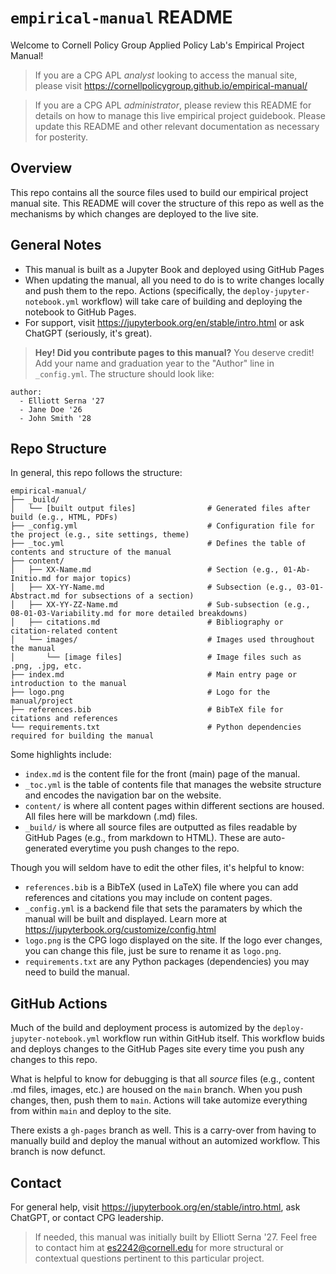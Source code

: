 # `empirical-manual` README

Welcome to Cornell Policy Group Applied Policy Lab's Empirical Project Manual! 

> If you are a CPG APL *analyst* looking to access the manual site, please visit https://cornellpolicygroup.github.io/empirical-manual/

> If you are a CPG APL *administrator*, please review this README for details on how to manage this live empirical project guidebook. Please update this README and other relevant documentation as necessary for posterity.

## Overview

This repo contains all the source files used to build our empirical project manual site. This README will cover the structure of this repo as well as the mechanisms by which changes are deployed to the live site.

## General Notes

- This manual is built as a Jupyter Book and deployed using GitHub Pages
- When updating the manual, all you need to do is to write changes locally and push them to the repo. Actions (specifically, the `deploy-jupyter-notebook.yml` workflow) will take care of building and deploying the notebook to GitHub Pages.
- For support, visit https://jupyterbook.org/en/stable/intro.html or ask ChatGPT (seriously, it's great).

> **Hey! Did you contribute pages to this manual?** You deserve credit! Add your name and graduation year to the "Author" line in `_config.yml`. The structure should look like:

```
author:
  - Elliott Serna '27
  - Jane Doe '26
  - John Smith '28 
```

## Repo Structure

In general, this repo follows the structure:

```
empirical-manual/
├── _build/
│   └── [built output files]                # Generated files after build (e.g., HTML, PDFs)
├── _config.yml                             # Configuration file for the project (e.g., site settings, theme)
├── _toc.yml                                # Defines the table of contents and structure of the manual
├── content/
│   ├── XX-Name.md                          # Section (e.g., 01-Ab-Initio.md for major topics)
│   ├── XX-YY-Name.md                       # Subsection (e.g., 03-01-Abstract.md for subsections of a section)
│   ├── XX-YY-ZZ-Name.md                    # Sub-subsection (e.g., 08-01-03-Variability.md for more detailed breakdowns)
│   ├── citations.md                        # Bibliography or citation-related content
│   └── images/                             # Images used throughout the manual
│       └── [image files]                   # Image files such as .png, .jpg, etc.
├── index.md                                # Main entry page or introduction to the manual
├── logo.png                                # Logo for the manual/project
├── references.bib                          # BibTeX file for citations and references
└── requirements.txt                        # Python dependencies required for building the manual
```

Some highlights include:

- `index.md` is the content file for the front (main) page of the manual.
- `_toc.yml` is the table of contents file that manages the website structure and encodes the navigation bar on the website.
- `content/` is where all content pages within different sections are housed. All files here will be markdown (.md) files.
- `_build/` is where all source files are outputted as files readable by GitHub Pages (e.g., from markdown to HTML). These are auto-generated everytime you push changes to the repo.

Though you will seldom have to edit the other files, it's helpful to know:

- `references.bib` is a BibTeX (used in LaTeX) file where you can add references and citations you may include on content pages.
- `_config.yml` is a backend file that sets the paramaters by which the manual will be built and displayed. Learn more at https://jupyterbook.org/customize/config.html
- `logo.png` is the CPG logo displayed on the site. If the logo ever changes, you can change this file, just be sure to rename it as `logo.png`.
- `requirements.txt` are any Python packages (dependencies) you may need to build the manual.

## GitHub Actions

Much of the build and deployment process is automized by the `deploy-jupyter-notebook.yml` workflow run within GitHub itself. This workflow buids and deploys changes to the GitHub Pages site every time you push any changes to this repo.

What is helpful to know for debugging is that all *source* files (e.g., content .md files, images, etc.) are housed on the `main` branch. When you push changes, then, push them to `main`. Actions will take automize everything from within `main` and deploy to the site.

There exists a `gh-pages` branch as well. This is a carry-over from having to manually build and deploy the manual without an automized workflow. This branch is now defunct.


## Contact

For general help, visit https://jupyterbook.org/en/stable/intro.html, ask ChatGPT, or contact CPG leadership. 

> If needed, this manual was initially built by Elliott Serna '27. Feel free to contact him at es2242@cornell.edu for more structural or contextual questions pertinent to this particular project.
